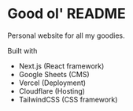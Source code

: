 # Good ol' README

Personal website for all my goodies.

Built with

- Next.js (React framework)
- Google Sheets (CMS)
- Vercel (Deployment)
- Cloudflare (Hosting)
- TailwindCSS (CSS framework)
